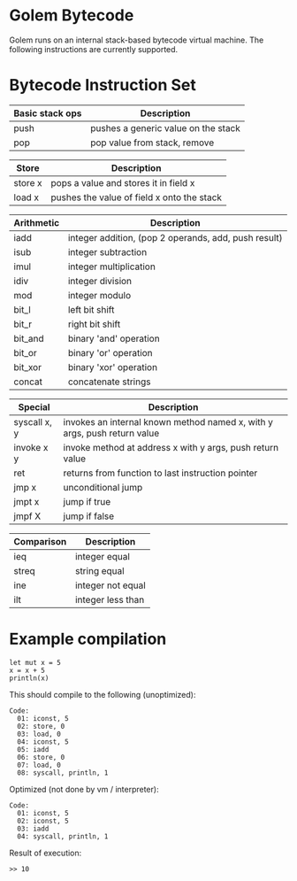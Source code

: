 # Golem Bytecode

Golem runs on an internal stack-based bytecode virtual machine.
The following instructions are currently supported.

# Bytecode Instruction Set

| Basic stack ops     | Description
|---                  |---
|push                 | pushes a generic value on the stack
|pop                  | pop value from stack, remove

| Store               | Description
|---                  |---
|store x              | pops a value and stores it in field x
|load x               | pushes the value of field x onto the stack

| Arithmetic          | Description
|---                  |---
|iadd                 | integer addition, (pop 2 operands, add, push result)
|isub                 | integer subtraction
|imul                 | integer multiplication
|idiv                 | integer division
|mod                  | integer modulo
|bit_l                | left bit shift
|bit_r                | right bit shift
|bit_and              | binary 'and' operation
|bit_or               | binary 'or' operation
|bit_xor              | binary 'xor' operation
|concat               | concatenate strings

| Special             | Description
|---                  |---
|syscall x, y         | invokes an internal known method named x, with y args, push return value
|invoke x y           | invoke method at address x with y args, push return value
|ret                  | returns from function to last instruction pointer
|jmp x                | unconditional jump
|jmpt x               | jump if true
|jmpf X               | jump if false

| Comparison          | Description
|---                  |---
|ieq                  | integer equal
|streq                | string equal
|ine                  | integer not equal
|ilt                  | integer less than

# Example compilation

    let mut x = 5
    x = x + 5
    println(x)

This should compile to the following (unoptimized):

    Code:
      01: iconst, 5
      02: store, 0
      03: load, 0
      04: iconst, 5
      05: iadd
      06: store, 0
      07: load, 0
      08: syscall, println, 1

Optimized (not done by vm / interpreter):

    Code:
      01: iconst, 5
      02: iconst, 5
      03: iadd
      04: syscall, println, 1

Result of execution:

    >> 10
